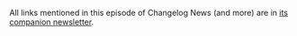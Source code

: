 All links mentioned in this episode of Changelog News (and more) are in [its companion newsletter](https://changelog.com/news/78/email).